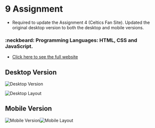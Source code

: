 # 9 Assignment
- Required to update the Assignment 4 (Celtics Fan Site). Updated the original desktop version to both the desktop and mobile versions.

### :neckbeard: Programming Languages: HTML, CSS and JavaScript.
- [Click here to see the full website](http://www.media15live.com/studentsUpload/Bardini_1588447428/)

## Desktop Version
![Desktop Version](https://github.com/thiagobardini/HTML5-CSS3-BHCC/blob/master/Imagens/%20Desktop-9Assig.png)
  
![Desktop Layout](https://github.com/thiagobardini/HTML5-CSS3-BHCC/blob/master/Imagens/desktopLayout9Assig.png)

## Mobile Version
![Mobile Version](https://github.com/thiagobardini/HTML5-CSS3-BHCC/blob/master/Imagens/Mobile-Layout9Assig.png)![Mobile Layout](https://github.com/thiagobardini/HTML5-CSS3-BHCC/blob/master/Imagens/mobileLayout9Assig.png)



